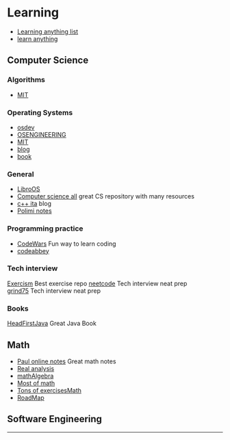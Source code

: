 
# Learning
- [Learning anything list](https://github.com/learn-anything/blogs)
- [learn anything](http://www.learn-anything.xyz)

## Computer Science
### Algorithms
  - [MIT](https://ocw.mit.edu/courses/6-006-introduction-to-algorithms-spring-2020/)
### Operating Systems 
 - [osdev](https://wiki.osdev.org/Main_Page)
 - [OSENGINEERING](https://ocw.mit.edu/courses/6-828-operating-system-engineering-fall-2012/pages/syllabus/)
- [MIT](https://pdos.csail.mit.edu/6.828/2018/overview.html)
- [blog](https://os.phil-opp.com/)
 - [book](https://drive.uqu.edu.sa/_/mskhayat/files/MySubjects/2017SS%20Operating%20Systems/Abraham%20Silberschatz-Operating%20System%20Concepts%20(9th,2012_12).pdf)

### General 
- [LibroOS](https://il-libro-open-source.github.io/)
- [Computer science all](https://github.com/ossu/computer-science) great CS repository with many resources
- [c++ ita](https://marcoarena.wordpress.com/) blog
- [Polimi notes](https://github.com/martinopiaggi/polimi-notes)

### Programming practice

- [CodeWars](https://www.codewars.com/) Fun way to learn coding
- [codeabbey](https://www.codeabbey.com/)
  
### Tech interview
[Exercism](notion://www.notion.so/exercism.org) Best exercise repo
[neetcode](notion://www.notion.so/neetcode.io) Tech interview neat prep
[grind75](https://www.techinterviewhandbook.org/grind75) Tech interview neat prep

### Books
[HeadFirstJava](https://www.amazon.co.uk/Head-First-Java-3rd-Brain-Friendly/dp/1491910771) Great Java Book


## Math
- [Paul online notes](https://tutorial.math.lamar.edu/) Great math notes
- [Real analysis](https://www.jirka.org/ra/)
- [math](https://www.jirka.org/ra/)[Algebra](https://open.math.uwaterloo.ca/)
- [Most of math](https://raw.githubusercontent.com/pelegs/maths_book/main/bookmain.pdf)
- [Tons of exercises](https://archive.org/details/berkeleyproblemsinmathematics1/mode/2up)[Math](https://github.com/TalalAlrawajfeh/mathematics-roadmap)
- [RoadMap](https://github.com/TalalAlrawajfeh/mathematics-roadmap)

## Software Engineering
---


